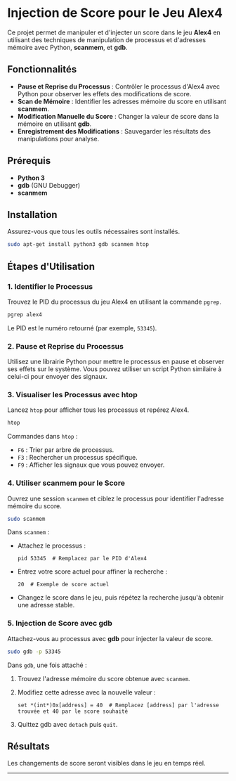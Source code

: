 # Injection de Score pour le Jeu Alex4

Ce projet permet de manipuler et d'injecter un score dans le jeu **Alex4** en utilisant des techniques de manipulation de processus et d'adresses mémoire avec Python, **scanmem**, et **gdb**.

## Fonctionnalités

- **Pause et Reprise du Processus** : Contrôler le processus d'Alex4 avec Python pour observer les effets des modifications de score.
- **Scan de Mémoire** : Identifier les adresses mémoire du score en utilisant **scanmem**.
- **Modification Manuelle du Score** : Changer la valeur de score dans la mémoire en utilisant **gdb**.
- **Enregistrement des Modifications** : Sauvegarder les résultats des manipulations pour analyse.

## Prérequis

- **Python 3**
- **gdb** (GNU Debugger)
- **scanmem**

## Installation

Assurez-vous que tous les outils nécessaires sont installés.

```bash
sudo apt-get install python3 gdb scanmem htop
```

## Étapes d'Utilisation

### 1. Identifier le Processus

Trouvez le PID du processus du jeu Alex4 en utilisant la commande `pgrep`.

```bash
pgrep alex4
```

Le PID est le numéro retourné (par exemple, `53345`).

### 2. Pause et Reprise du Processus

Utilisez une librairie Python pour mettre le processus en pause et observer ses effets sur le système. Vous pouvez utiliser un script Python similaire à celui-ci pour envoyer des signaux.


### 3. Visualiser les Processus avec htop

Lancez `htop` pour afficher tous les processus et repérez Alex4.

```bash
htop
```

Commandes dans `htop` :
- `F6` : Trier par arbre de processus.
- `F3` : Rechercher un processus spécifique.
- `F9` : Afficher les signaux que vous pouvez envoyer.

### 4. Utiliser scanmem pour le Score

Ouvrez une session `scanmem` et ciblez le processus pour identifier l'adresse mémoire du score.

```bash
sudo scanmem
```

Dans `scanmem` :
- Attachez le processus :
  ```scanmem
  pid 53345  # Remplacez par le PID d'Alex4
  ```
- Entrez votre score actuel pour affiner la recherche :
  ```scanmem
  20  # Exemple de score actuel
  ```
- Changez le score dans le jeu, puis répétez la recherche jusqu'à obtenir une adresse stable.

### 5. Injection de Score avec gdb

Attachez-vous au processus avec **gdb** pour injecter la valeur de score.

```bash
sudo gdb -p 53345
```

Dans `gdb`, une fois attaché :
1. Trouvez l'adresse mémoire du score obtenue avec `scanmem`.
2. Modifiez cette adresse avec la nouvelle valeur :

   ```gdb
   set *(int*)0x[address] = 40  # Remplacez [address] par l'adresse trouvée et 40 par le score souhaité
   ```

3. Quittez gdb avec `detach` puis `quit`.


## Résultats

Les changements de score seront visibles dans le jeu en temps réel.

---
